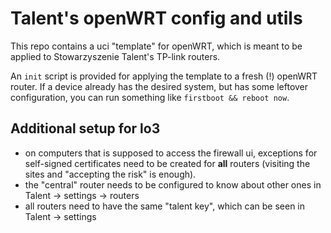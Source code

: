 # Talent's openWRT config and utils

This repo contains a uci "template" for openWRT, which is meant to be applied
to Stowarzyszenie Talent's TP-link routers.
 
An ``init`` script is provided for applying the template to a fresh (!) openWRT
router. If a device already has the desired system, but has some leftover
configuration, you can run something like ``firstboot && reboot now``.

## Additional setup for lo3

- on computers that is supposed to access the firewall ui, exceptions for
 self-signed certificates need to be created for **all** routers (visiting
 the sites and "accepting the risk" is enough).
- the "central" router needs to be configured to know about other ones in Talent
 -> settings -> routers
- all routers need to have the same "talent key", which can be seen in Talent
 -> settings
